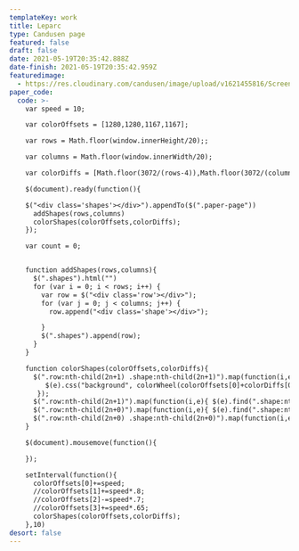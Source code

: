 ```yaml
---
templateKey: work
title: Leparc
type: Candusen page
featured: false
draft: false
date: 2021-05-19T20:35:42.888Z
date-finish: 2021-05-19T20:35:42.959Z
featuredimage:
  - https://res.cloudinary.com/candusen/image/upload/v1621455816/Screen_Shot_2021-05-19_at_4.23.16_PM_urq1sz.png
paper_code:
  code: >-
    var speed = 10;

    var colorOffsets = [1280,1280,1167,1167];

    var rows = Math.floor(window.innerHeight/20);;

    var columns = Math.floor(window.innerWidth/20);

    var colorDiffs = [Math.floor(3072/(rows-4)),Math.floor(3072/(columns-4)),Math.floor(3072/(rows-4)),Math.floor(3072/(columns-4))];

    $(document).ready(function(){

    $("<div class='shapes'></div>").appendTo($(".paper-page"))
      addShapes(rows,columns)
      colorShapes(colorOffsets,colorDiffs);
    });

    var count = 0;


    function addShapes(rows,columns){
      $(".shapes").html("")
      for (var i = 0; i < rows; i++) {
        var row = $("<div class='row'></div>");
        for (var j = 0; j < columns; j++) {
          row.append("<div class='shape'></div>");

        }
        $(".shapes").append(row);
      }
    }

    function colorShapes(colorOffsets,colorDiffs){
      $(".row:nth-child(2n+1) .shape:nth-child(2n+1)").map(function(i,e){
         $(e).css("background", colorWheel(colorOffsets[0]+colorDiffs[0]*(i%(columns/2))))
       });
      $(".row:nth-child(2n+1)").map(function(i,e){ $(e).find(".shape:nth-child(2n+0)").css("background", colorWheel(colorOffsets[1]-colorDiffs[1]*(i%(rows/2))))});
      $(".row:nth-child(2n+0)").map(function(i,e){ $(e).find(".shape:nth-child(2n+1)").css("background", colorWheel(colorOffsets[2]-colorDiffs[2]*(i%(rows/2))))});
      $(".row:nth-child(2n+0) .shape:nth-child(2n+0)").map(function(i,e){ $(e).css("background", colorWheel(colorOffsets[3]+colorDiffs[3]*(i%(columns/2))))});
    }

    $(document).mousemove(function(){

    });

    setInterval(function(){
      colorOffsets[0]+=speed;
      //colorOffsets[1]+=speed*.8;
      //colorOffsets[2]-=speed*.7;
      //colorOffsets[3]+=speed*.65;
      colorShapes(colorOffsets,colorDiffs);
    },10)
desort: false
---
```

